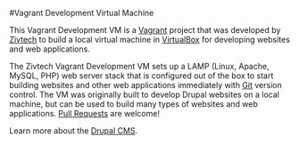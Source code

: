 #Vagrant Development Virtual Machine

This Vagrant Development VM is a [Vagrant](https://www.vagrantup.com/) project that was developed by [Zivtech](https://www.zivtech.com/) to build a local virtual machine in [VirtualBox](https://www.virtualbox.org/) for developing websites and web applications.

The Zivtech Vagrant Development VM sets up a LAMP (Linux, Apache, MySQL, PHP) web server stack that is configured out of the box to start building websites and other web applications immediately with [Git](https://git-scm.com/) version control. The VM was originally built to develop Drupal websites on a local machine, but can be used to build many types of websites and web applications. [Pull Requests](https://github.com/zivtech/vagrant-development-vm/pulls) are welcome!

Learn more about the [Drupal CMS](https://www.drupal.org/).